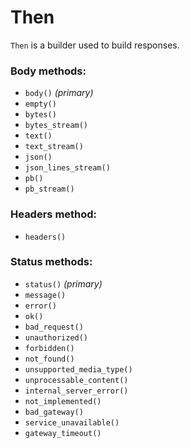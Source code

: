 # Then

`Then` is a builder used to build responses.

### Body methods:
- `body()` *(primary)*
- `empty()`
- `bytes()`
- `bytes_stream()`
- `text()`
- `text_stream()`
- `json()`
- `json_lines_stream()`
- `pb()`
- `pb_stream()`

### Headers method:
- `headers()`

### Status methods:
- `status()` *(primary)*
- `message()`
- `error()`
- `ok()`
- `bad_request()`
- `unauthorized()`
- `forbidden()`
- `not_found()`
- `unsupported_media_type()`
- `unprocessable_content()`
- `internal_server_error()`
- `not_implemented()`
- `bad_gateway()`
- `service_unavailable()`
- `gateway_timeout()`